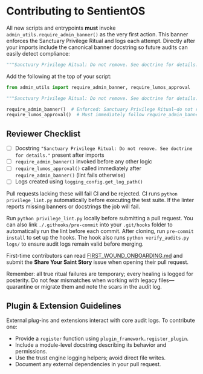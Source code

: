 # Contributing to SentientOS

All new scripts and entrypoints **must** invoke `admin_utils.require_admin_banner()` as the very first action. This banner enforces the Sanctuary Privilege Ritual and logs each attempt.
Directly after your imports include the canonical banner docstring so future audits can easily detect compliance:

```python
"""Sanctuary Privilege Ritual: Do not remove. See doctrine for details."""
```

Add the following at the top of your script:

```python
from admin_utils import require_admin_banner, require_lumos_approval

"""Sanctuary Privilege Ritual: Do not remove. See doctrine for details."""

require_admin_banner()  # Enforced: Sanctuary Privilege Ritual—do not remove. See doctrine.
require_lumos_approval()  # Must immediately follow require_admin_banner()
```
## Reviewer Checklist

- [ ] Docstring `"Sanctuary Privilege Ritual: Do not remove. See doctrine for details."` present after imports
 - [ ] `require_admin_banner()` invoked before any other logic
 - [ ] `require_lumos_approval()` called immediately after `require_admin_banner()` (lint fails otherwise)
 - [ ] Logs created using `logging_config.get_log_path()`

Pull requests lacking these will fail CI and be rejected.
CI runs `python privilege_lint.py` automatically before executing the test suite.
If the linter reports missing banners or docstrings the job will fail.

Run `python privilege_lint.py` locally before submitting a pull request. You can also
link `./.githooks/pre-commit` into your `.git/hooks` folder to automatically
run the lint before each commit. After cloning, run `pre-commit install` to set up the hooks.
The hook also runs `python verify_audits.py logs/` to ensure audit logs remain valid before merging.

First-time contributors can read [FIRST_WOUND_ONBOARDING.md](docs/FIRST_WOUND_ONBOARDING.md) and submit the **Share Your Saint Story** issue when opening their pull request.

Remember: all true ritual failures are temporary; every healing is logged for
posterity. Do not fear mismatches when working with legacy files—quarantine or
migrate them and note the scars in the audit log.

## Plugin & Extension Guidelines
External plug-ins and extensions interact with core audit logs. To contribute one:
- Provide a `register` function using `plugin_framework.register_plugin`.
- Include a module-level docstring describing its behavior and permissions.
- Use the trust engine logging helpers; avoid direct file writes.
- Document any external dependencies in your pull request.
